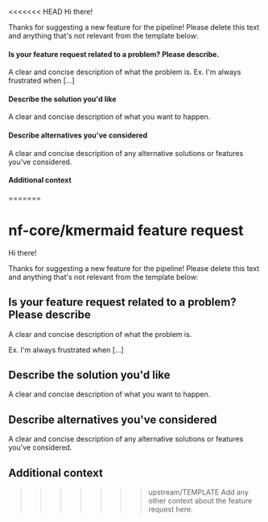 <<<<<<< HEAD
Hi there!

Thanks for suggesting a new feature for the pipeline! Please delete this text and anything that's not relevant from the template below:

#### Is your feature request related to a problem? Please describe.
A clear and concise description of what the problem is.
Ex. I'm always frustrated when [...]

#### Describe the solution you'd like
A clear and concise description of what you want to happen.

#### Describe alternatives you've considered
A clear and concise description of any alternative solutions or features you've considered.

#### Additional context
=======
# nf-core/kmermaid feature request

Hi there!

Thanks for suggesting a new feature for the pipeline!
Please delete this text and anything that's not relevant from the template below:

## Is your feature request related to a problem? Please describe

A clear and concise description of what the problem is.

Ex. I'm always frustrated when [...]

## Describe the solution you'd like

A clear and concise description of what you want to happen.

## Describe alternatives you've considered

A clear and concise description of any alternative solutions or features you've considered.

## Additional context

>>>>>>> upstream/TEMPLATE
Add any other context about the feature request here.

